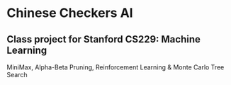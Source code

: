 # Chinese Checkers AI
## Class project for Stanford CS229: Machine Learning
 
MiniMax, Alpha-Beta Pruning, Reinforcement Learning & Monte Carlo Tree Search

